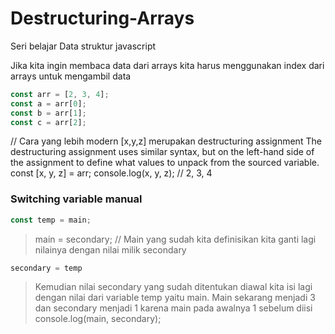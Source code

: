 # Destructuring-Arrays
Seri belajar Data struktur javascript  

Jika kita ingin membaca data dari arrays kita harus menggunakan index dari arrays untuk mengambil data 
```javascript
const arr = [2, 3, 4];
const a = arr[0];
const b = arr[1];
const c = arr[2];
```
// Cara yang lebih modern
[x,y,z] merupakan destructuring assignment The destructuring assignment uses similar syntax, but on the left-hand side of the assignment to define what values to unpack from the sourced variable.
const [x, y, z] = arr; 
console.log(x, y, z); // 2, 3, 4

### Switching variable manual
```javascript
const temp = main;
```
> main = secondary; // Main yang sudah kita definisikan kita ganti lagi nilainya dengan nilai milik secondary
```javascript
secondary = temp
```
> Kemudian nilai secondary yang sudah ditentukan diawal kita isi lagi dengan nilai dari variable temp yaitu main. Main sekarang menjadi 3 dan secondary menjadi 1 karena main pada awalnya 1 sebelum diisi
console.log(main, secondary);
